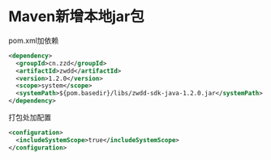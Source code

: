# Maven新增本地jar包

pom.xml加依赖

```xml
<dependency>
  <groupId>cn.zzd</groupId>
  <artifactId>zwdd</artifactId>
  <version>1.2.0</version>
  <scope>system</scope>
  <systemPath>${pom.basedir}/libs/zwdd-sdk-java-1.2.0.jar</systemPath>
</dependency>
```



打包处加配置

```xml
<configuration>
  <includeSystemScope>true</includeSystemScope>
</configuration>
```

